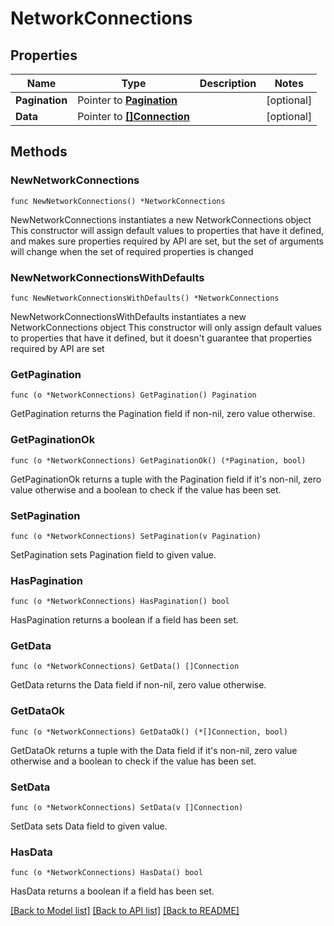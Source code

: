 # NetworkConnections

## Properties

Name | Type | Description | Notes
------------ | ------------- | ------------- | -------------
**Pagination** | Pointer to [**Pagination**](Pagination.md) |  | [optional] 
**Data** | Pointer to [**[]Connection**](Connection.md) |  | [optional] 

## Methods

### NewNetworkConnections

`func NewNetworkConnections() *NetworkConnections`

NewNetworkConnections instantiates a new NetworkConnections object
This constructor will assign default values to properties that have it defined,
and makes sure properties required by API are set, but the set of arguments
will change when the set of required properties is changed

### NewNetworkConnectionsWithDefaults

`func NewNetworkConnectionsWithDefaults() *NetworkConnections`

NewNetworkConnectionsWithDefaults instantiates a new NetworkConnections object
This constructor will only assign default values to properties that have it defined,
but it doesn't guarantee that properties required by API are set

### GetPagination

`func (o *NetworkConnections) GetPagination() Pagination`

GetPagination returns the Pagination field if non-nil, zero value otherwise.

### GetPaginationOk

`func (o *NetworkConnections) GetPaginationOk() (*Pagination, bool)`

GetPaginationOk returns a tuple with the Pagination field if it's non-nil, zero value otherwise
and a boolean to check if the value has been set.

### SetPagination

`func (o *NetworkConnections) SetPagination(v Pagination)`

SetPagination sets Pagination field to given value.

### HasPagination

`func (o *NetworkConnections) HasPagination() bool`

HasPagination returns a boolean if a field has been set.

### GetData

`func (o *NetworkConnections) GetData() []Connection`

GetData returns the Data field if non-nil, zero value otherwise.

### GetDataOk

`func (o *NetworkConnections) GetDataOk() (*[]Connection, bool)`

GetDataOk returns a tuple with the Data field if it's non-nil, zero value otherwise
and a boolean to check if the value has been set.

### SetData

`func (o *NetworkConnections) SetData(v []Connection)`

SetData sets Data field to given value.

### HasData

`func (o *NetworkConnections) HasData() bool`

HasData returns a boolean if a field has been set.


[[Back to Model list]](../README.md#documentation-for-models) [[Back to API list]](../README.md#documentation-for-api-endpoints) [[Back to README]](../README.md)


